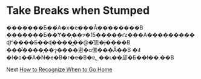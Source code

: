 # Take Breaks when Stumped
[//]: # (Version:1.0.0)
�������Ƃ��́A�x�e���Ă��������B �������Ƃ��Ɏ��͎��ɂ�15�����ґz���A���������ɖ߂����Ƃ��ɖ����͖��@�̂悤�ɉ����B ���̐����͎��ɂ͓����悤�ɑ傫���Ȃ��B �ꎞ�I�ɑ��̃A�N�e�B�r�e�B�ɐ؂��ւ��邱�Ƃ��ł��܂��B

Next [How to Recognize When to Go Home](10-How-to-Recognize-When-to-Go-Home.md)